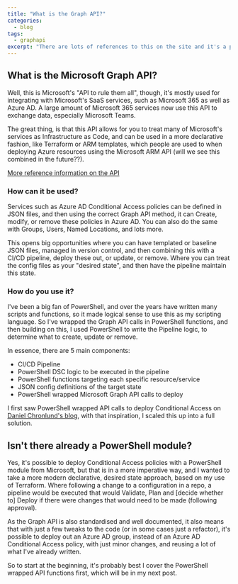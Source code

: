 ```yaml
---
title: "What is the Graph API?"
categories:
  - blog
tags:
  - graphapi
excerpt: "There are lots of references to this on the site and it's a project I've been working on, to make it easy to manage Azure AD resources as Infrastructure as Code..."
---
```


## What is the Microsoft Graph API?
Well, this is Microsoft's "API to rule them all", though, it's mostly used for integrating with Microsoft's SaaS services, such as Microsoft 365 as well as Azure AD. A large amount of Microsoft 365 services now use this API to exchange data, especially Microsoft Teams.

The great thing, is that this API allows for you to treat many of Microsoft's services as Infrastructure as Code, and can be used in a more declarative fashion, like Terraform or ARM templates, which people are used to when deploying Azure resources using the Microsoft ARM API (will we see this combined in the future??).

[More reference information on the API][graphapi-reference]

### How can it be used?
Services such as Azure AD Conditional Access policies can be defined in JSON files, and then using the correct Graph API method, it can Create, modify, or remove these policies in Azure AD. You can also do the same with Groups, Users, Named Locations, and lots more.

This opens big opportunities where you can have templated or baseline JSON files, managed in version control, and then combining this with a CI/CD pipeline, deploy these out, or update, or remove. Where you can treat the config files as your "desired state", and then have the pipeline maintain this state.

### How do you use it?

I've been a big fan of PowerShell, and over the years have written many scripts and functions, so it made logical sense to use this as my scripting language. So I've wrapped the Graph API calls in PowerShell functions, and then building on this, I used PowerShell to write the Pipeline logic, to determine what to create, update or remove.

In essence, there are 5 main components:
- CI/CD Pipeline
- PowerShell DSC logic to be executed in the pipeline
- PowerShell functions targeting each specific resource/service
- JSON config definitions of the target state
- PowerShell wrapped Microsoft Graph API calls to deploy

I first saw PowerShell wrapped API calls to deploy Conditional Access on [Daniel Chronlund's blog][daniel-blog], with that inspiration, I scaled this up into a full solution.

## Isn't there already a PowerShell module?

Yes, it's possible to deploy Conditional Access policies with a PowerShell module from Microsoft, but that is in a more imperative way, and I wanted to take a more modern declarative, desired state approach, based on my use of Terraform. Where following a change to a configuration in a repo, a pipeline would be executed that would Validate, Plan and [decide whether to] Deploy if there were changes that would need to be made (following approval).

As the Graph API is also standardised and well documented, it also means that with just a few tweaks to the code (or in some cases just a refactor), it's possible to deploy out an Azure AD group, instead of an Azure AD Conditional Access policy, with just minor changes, and reusing a lot of what I've already written.

So to start at the beginning, it's probably best I cover the PowerShell wrapped API functions first, which will be in my next post.

[graphapi-reference]: https://docs.microsoft.com/en-us/graph/api/overview?view=graph-rest-1.0
[daniel-blog]: https://danielchronlund.com/2020/11/25/how-to-manage-conditional-access-as-code-the-ultimate-guide/